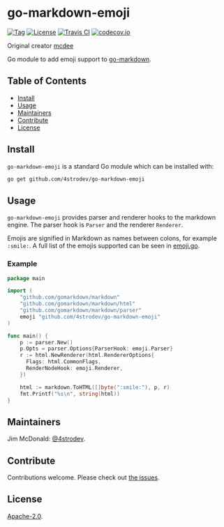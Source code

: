 # go-markdown-emoji

[![Tag](https://img.shields.io/github/tag/4strodev/go-markdown-emoji.svg)](https://github.com/4strodev/go-markdown-emoji/releases/)
[![License](https://img.shields.io/github/license/4strodev/go-markdown-emoji.svg)](LICENSE)
[![Travis CI](https://img.shields.io/travis/4strodev/go-markdown-emoji.svg)](https://travis-ci.org/4strodev/go-markdown-emoji)
[![codecov.io](https://img.shields.io/codecov/c/github/4strodev/go-markdown-emoji.svg)](https://codecov.io/github/4strodev/go-markdown-emoji)

Original creator [mcdee](https://github.com/mcdee/go-markdown-emoji)

Go module to add emoji support to [go-markdown](https://github.com/gomarkdown/markdown).


## Table of Contents

- [Install](#install)
- [Usage](#usage)
- [Maintainers](#maintainers)
- [Contribute](#contribute)
- [License](#license)

## Install

`go-markdown-emoji` is a standard Go module which can be installed with:

```sh
go get github.com/4strodev/go-markdown-emoji
```

## Usage

`go-markdown-emoji` provides parser and renderer hooks to the markdown engine.  The parser hook is `Parser` and the renderer `Renderer`.

Emojis are signified in Markdown as names between colons, for example `:smile:`.  A full list of the emojis supported can be seen in [emoji.go](https://github.com/4strodev/go-markdown-emoji/blob/master/emoji.go).

### Example

```go
package main

import (
    "github.com/gomarkdown/markdown"
    "github.com/gomarkdown/markdown/html"
    "github.com/gomarkdown/markdown/parser"
    emoji "github.com/4strodev/go-markdown-emoji"
)

func main() {
    p := parser.New()
    p.Opts = parser.Options{ParserHook: emoji.Parser}
    r := html.NewRenderer(html.RendererOptions{
      Flags: html.CommonFlags,
      RenderNodeHook: emoji.Renderer,
    })

    html := markdown.ToHTML([]byte(":smile:"), p, r)
    fmt.Printf("%s\n", string(html))
}
```

## Maintainers

Jim McDonald: [@4strodev](https://github.com/4strodev).

## Contribute

Contributions welcome. Please check out [the issues](https://github.com/4strodev/go-markdown-emoji/issues).

## License

[Apache-2.0](LICENSE).
